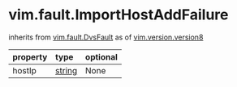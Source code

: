 vim.fault.ImportHostAddFailure
==============================
inherits from [vim.fault.DvsFault](docs/vim.fault.DvsFault.md)
as of [vim.version.version8](docs/vim.version.md)

| property | type | optional |
|:---------|:-----|:---------|
| hostIp | [string](string.md "string") | None |
